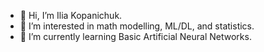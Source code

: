- 👋 Hi, I’m Ilia Kopanichuk.
- 👀 I’m interested in math modelling, ML/DL, and statistics. 
- 🌱 I’m currently learning Basic Artificial Neural Networks.

<!---
ikopanichuk/ikopanichuk is a ✨ special ✨ repository because its `README.md` (this file) appears on your GitHub profile.
You can click the Preview link to take a look at your changes.
--->
